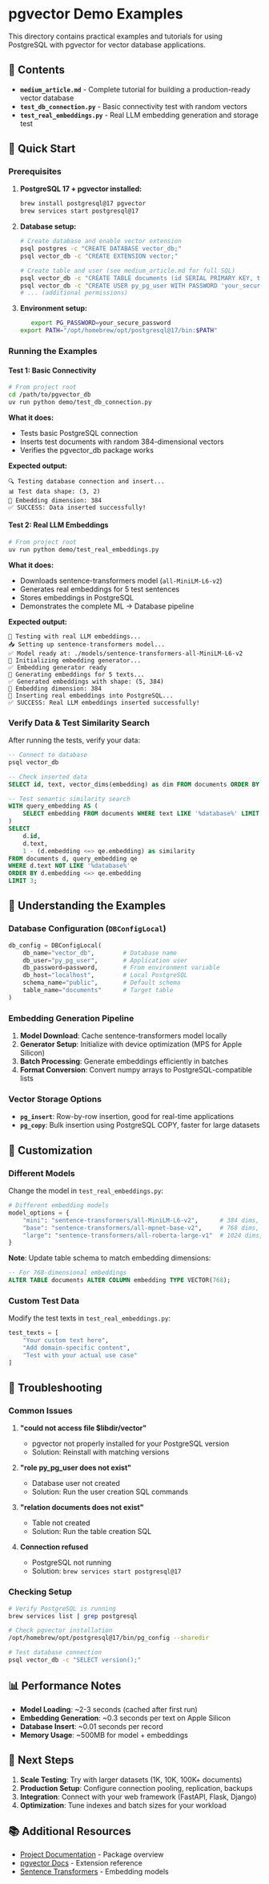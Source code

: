 # pgvector Demo Examples

This directory contains practical examples and tutorials for using PostgreSQL with pgvector for vector database applications.

## 📁 Contents

- **`medium_article.md`** - Complete tutorial for building a production-ready vector database
- **`test_db_connection.py`** - Basic connectivity test with random vectors
- **`test_real_embeddings.py`** - Real LLM embedding generation and storage test

## 🚀 Quick Start

### Prerequisites

1. **PostgreSQL 17 + pgvector installed:**
   ```bash
   brew install postgresql@17 pgvector
   brew services start postgresql@17
   ```

2. **Database setup:**
   ```bash
   # Create database and enable vector extension
   psql postgres -c "CREATE DATABASE vector_db;"
   psql vector_db -c "CREATE EXTENSION vector;"
   
   # Create table and user (see medium_article.md for full SQL)
   psql vector_db -c "CREATE TABLE documents (id SERIAL PRIMARY KEY, text TEXT, embedding VECTOR(384));"
   psql vector_db -c "CREATE USER py_pg_user WITH PASSWORD 'your_secure_password';"
   # ... (additional permissions)
   ```

3. **Environment setup:**
   ```bash
      export PG_PASSWORD=your_secure_password
   export PATH="/opt/homebrew/opt/postgresql@17/bin:$PATH"
   ```

### Running the Examples

#### Test 1: Basic Connectivity
```bash
# From project root
cd /path/to/pgvector_db
uv run python demo/test_db_connection.py
```

**What it does:**
- Tests basic PostgreSQL connection
- Inserts test documents with random 384-dimensional vectors
- Verifies the pgvector_db package works

**Expected output:**
```
🔍 Testing database connection and insert...
📊 Test data shape: (3, 2)
🎯 Embedding dimension: 384
✅ SUCCESS: Data inserted successfully!
```

#### Test 2: Real LLM Embeddings
```bash
# From project root
uv run python demo/test_real_embeddings.py
```

**What it does:**
- Downloads sentence-transformers model (`all-MiniLM-L6-v2`)
- Generates real embeddings for 5 test sentences
- Stores embeddings in PostgreSQL
- Demonstrates the complete ML → Database pipeline

**Expected output:**
```
🤖 Testing with real LLM embeddings...
📥 Setting up sentence-transformers model...
✅ Model ready at: ./models/sentence-transformers-all-MiniLM-L6-v2
🔧 Initializing embedding generator...
✅ Embedding generator ready
📝 Generating embeddings for 5 texts...
✅ Generated embeddings with shape: (5, 384)
🎯 Embedding dimension: 384
💾 Inserting real embeddings into PostgreSQL...
✅ SUCCESS: Real LLM embeddings inserted successfully!
```

### Verify Data & Test Similarity Search

After running the tests, verify your data:

```sql
-- Connect to database
psql vector_db

-- Check inserted data
SELECT id, text, vector_dims(embedding) as dim FROM documents ORDER BY id DESC LIMIT 5;

-- Test semantic similarity search
WITH query_embedding AS (
    SELECT embedding FROM documents WHERE text LIKE '%database%' LIMIT 1
)
SELECT 
    d.id,
    d.text,
    1 - (d.embedding <=> qe.embedding) as similarity
FROM documents d, query_embedding qe
WHERE d.text NOT LIKE '%database%'
ORDER BY d.embedding <=> qe.embedding
LIMIT 3;
```

## 🎯 Understanding the Examples

### Database Configuration (`DBConfigLocal`)

```python
db_config = DBConfigLocal(
    db_name="vector_db",        # Database name
    db_user="py_pg_user",       # Application user
    db_password=password,       # From environment variable
    db_host="localhost",        # Local PostgreSQL
    schema_name="public",       # Default schema
    table_name="documents"      # Target table
)
```

### Embedding Generation Pipeline

1. **Model Download**: Cache sentence-transformers model locally
2. **Generator Setup**: Initialize with device optimization (MPS for Apple Silicon)
3. **Batch Processing**: Generate embeddings efficiently in batches
4. **Format Conversion**: Convert numpy arrays to PostgreSQL-compatible lists

### Vector Storage Options

- **`pg_insert`**: Row-by-row insertion, good for real-time applications
- **`pg_copy`**: Bulk insertion using PostgreSQL COPY, faster for large datasets

## 🔧 Customization

### Different Models

Change the model in `test_real_embeddings.py`:

```python
# Different embedding models
model_options = {
    "mini": "sentence-transformers/all-MiniLM-L6-v2",      # 384 dims, fast
    "base": "sentence-transformers/all-mpnet-base-v2",     # 768 dims, balanced  
    "large": "sentence-transformers/all-roberta-large-v1"  # 1024 dims, accurate
}
```

**Note**: Update table schema to match embedding dimensions:
```sql
-- For 768-dimensional embeddings
ALTER TABLE documents ALTER COLUMN embedding TYPE VECTOR(768);
```

### Custom Test Data

Modify the test texts in `test_real_embeddings.py`:

```python
test_texts = [
    "Your custom text here",
    "Add domain-specific content",
    "Test with your actual use case"
]
```

## 🐛 Troubleshooting

### Common Issues

1. **"could not access file $libdir/vector"**
   - pgvector not properly installed for your PostgreSQL version
   - Solution: Reinstall with matching versions

2. **"role py_pg_user does not exist"**
   - Database user not created
   - Solution: Run the user creation SQL commands

3. **"relation documents does not exist"**
   - Table not created
   - Solution: Run the table creation SQL

4. **Connection refused**
   - PostgreSQL not running
   - Solution: `brew services start postgresql@17`

### Checking Setup

```bash
# Verify PostgreSQL is running
brew services list | grep postgresql

# Check pgvector installation
/opt/homebrew/opt/postgresql@17/bin/pg_config --sharedir

# Test database connection
psql vector_db -c "SELECT version();"
```

## 📊 Performance Notes

- **Model Loading**: ~2-3 seconds (cached after first run)
- **Embedding Generation**: ~0.3 seconds per text on Apple Silicon
- **Database Insert**: ~0.01 seconds per record
- **Memory Usage**: ~500MB for model + embeddings

## 🚀 Next Steps

1. **Scale Testing**: Try with larger datasets (1K, 10K, 100K+ documents)
2. **Production Setup**: Configure connection pooling, replication, backups
3. **Integration**: Connect with your web framework (FastAPI, Flask, Django)
4. **Optimization**: Tune indexes and batch sizes for your workload

## 📚 Additional Resources

- [Project Documentation](../README.md) - Package overview
- [pgvector Docs](https://github.com/pgvector/pgvector) - Extension reference
- [Sentence Transformers](https://www.sbert.net/) - Embedding models